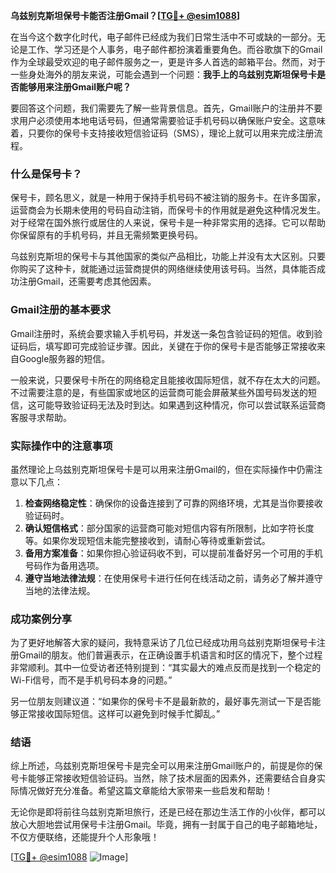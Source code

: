 **乌兹别克斯坦保号卡能否注册Gmail？[[TG💪+ @esim1088](https://t.me/s/esim1088)]**

在当今这个数字化时代，电子邮件已经成为我们日常生活中不可或缺的一部分。无论是工作、学习还是个人事务，电子邮件都扮演着重要角色。而谷歌旗下的Gmail作为全球最受欢迎的电子邮件服务之一，更是许多人首选的邮箱平台。然而，对于一些身处海外的朋友来说，可能会遇到一个问题：**我手上的乌兹别克斯坦保号卡是否能够用来注册Gmail账户呢？**

要回答这个问题，我们需要先了解一些背景信息。首先，Gmail账户的注册并不要求用户必须使用本地电话号码，但通常需要验证手机号码以确保账户安全。这意味着，只要你的保号卡支持接收短信验证码（SMS），理论上就可以用来完成注册流程。

### 什么是保号卡？

保号卡，顾名思义，就是一种用于保持手机号码不被注销的服务卡。在许多国家，运营商会为长期未使用的号码自动注销，而保号卡的作用就是避免这种情况发生。对于经常在国外旅行或居住的人来说，保号卡是一种非常实用的选择。它可以帮助你保留原有的手机号码，并且无需频繁更换号码。

乌兹别克斯坦的保号卡与其他国家的类似产品相比，功能上并没有太大区别。只要你购买了这种卡，就能通过运营商提供的网络继续使用该号码。当然，具体能否成功注册Gmail，还需要考虑其他因素。

### Gmail注册的基本要求

Gmail注册时，系统会要求输入手机号码，并发送一条包含验证码的短信。收到验证码后，填写即可完成验证步骤。因此，关键在于你的保号卡是否能够正常接收来自Google服务器的短信。

一般来说，只要保号卡所在的网络稳定且能接收国际短信，就不存在太大的问题。不过需要注意的是，有些国家或地区的运营商可能会屏蔽某些外国号码发送的短信，这可能导致验证码无法及时到达。如果遇到这种情况，你可以尝试联系运营商客服寻求帮助。

### 实际操作中的注意事项

虽然理论上乌兹别克斯坦保号卡是可以用来注册Gmail的，但在实际操作中仍需注意以下几点：

1. **检查网络稳定性**：确保你的设备连接到了可靠的网络环境，尤其是当你要接收验证码时。
2. **确认短信格式**：部分国家的运营商可能对短信内容有所限制，比如字符长度等。如果你发现短信未能完整接收到，请耐心等待或重新尝试。
3. **备用方案准备**：如果你担心验证码收不到，可以提前准备好另一个可用的手机号码作为备用选项。
4. **遵守当地法律法规**：在使用保号卡进行任何在线活动之前，请务必了解并遵守当地的法律法规。

### 成功案例分享

为了更好地解答大家的疑问，我特意采访了几位已经成功用乌兹别克斯坦保号卡注册Gmail的朋友。他们普遍表示，在正确设置手机语言和时区的情况下，整个过程非常顺利。其中一位受访者还特别提到：“其实最大的难点反而是找到一个稳定的Wi-Fi信号，而不是手机号码本身的问题。”

另一位朋友则建议道：“如果你的保号卡不是最新款的，最好事先测试一下是否能够正常接收国际短信。这样可以避免到时候手忙脚乱。”

### 结语

综上所述，乌兹别克斯坦保号卡是完全可以用来注册Gmail账户的，前提是你的保号卡能够正常接收短信验证码。当然，除了技术层面的因素外，还需要结合自身实际情况做好充分准备。希望这篇文章能给大家带来一些启发和帮助！

无论你是即将前往乌兹别克斯坦旅行，还是已经在那边生活工作的小伙伴，都可以放心大胆地尝试用保号卡注册Gmail。毕竟，拥有一封属于自己的电子邮箱地址，不仅方便联络，还能提升个人形象哦！

[[TG💪+ @esim1088](https://t.me/s/esim1088) ![Image](https://i.postimg.cc/4NQfJmqS/Snipaste-2025-05-13-00-14-12.png)]